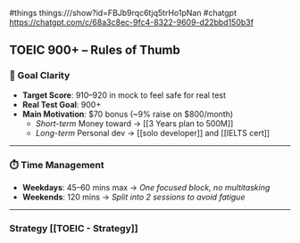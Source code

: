 #things things:///show?id=FBJb9rqc6tjq5trHo1pNan
#chatgpt https://chatgpt.com/c/68a3c8ec-9fc4-8322-9609-d22bbd150b3f
## TOEIC 900+ – Rules of Thumb

### 🎯 Goal Clarity
- **Target Score**: 910–920 in mock to feel safe for real test
- **Real Test Goal**: 900+
- **Main Motivation**: $70 bonus (~9% raise on $800/month)
    - *Short-term* Money toward -> [[3 Years plan to 500M]]
    - *Long-term* Personal dev -> [[solo developer]] and [[IELTS cert]]
---
### ⏱️ Time Management
- **Weekdays**: 45–60 mins max → *One focused block, no multitasking*
- **Weekends**: 120 mins → *Split into 2 sessions to avoid fatigue*
---
### Strategy [[TOEIC - Strategy]]